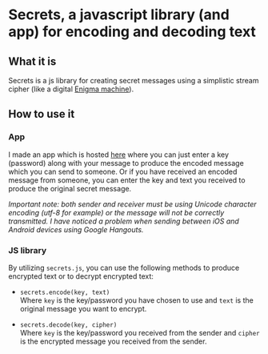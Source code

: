 # Secrets, a javascript library (and app) for encoding and decoding text

## What it is

Secrets is a js library for creating secret messages using a simplistic stream cipher (like a digital [Enigma machine](https://en.wikipedia.org/wiki/Enigma_machine)).

## How to use it

### App

I made an app which is hosted  [here](//jsejcksn.github.io/secrets) where you can just enter a key (password) along with your message to produce the encoded message which you can send to someone. Or if you have received an encoded message from someone, you can enter the key and text you received to produce the original secret message.

*Important note: both sender and receiver must be using Unicode character encoding (utf-8 for example) or the message will not be correctly transmitted. I have noticed a problem when sending between iOS and Android devices using Google Hangouts.*

### JS library

By utilizing `secrets.js`, you can use the following methods to produce encrypted text or to decrypt encrypted text:

  - `secrets.encode(key, text)`  
  Where `key` is the key/password you have chosen to use and `text` is the original message you want to encrypt.

  - `secrets.decode(key, cipher)`  
  Where `key` is the key/password you received from the sender and `cipher` is the encrypted message you received from the sender.
